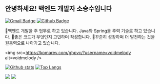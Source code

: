 ## 안녕하세요! 백엔드 개발자 소승수입니다
[![Gmail Badge](https://img.shields.io/badge/-sss9073@naver.com-c14438?style=flat&logo=Gmail&logoColor=white&link=mailto:sss9073@naver.com)](mailto:sss9073@naver.com) 
[![Github Badge](https://img.shields.io/badge/-voidmelody-grey?style=flat&logo=github&logoColor=white&link=https://github.com/voidmelody/)](https://www.github.com/voidmelody/) 
<p align='left'>💎백엔드 개발을 주 업무로 하고 있습니다. Java와 Spring을 주력 기술로 하고 있습니다.
💎좋은 코드가 무엇인지 고민하며 작성합니다.
💎꾸준히 성장하며 더 발전하는 것을 원동력으로 나아가고 있습니다.</p>

<img src=https://komarev.com/ghpvc/?username=voidmelody alt=voidmelody /> </p>
[![Github stats](https://github-readme-stats.vercel.app/api?username=voidmelody&show_icons=true&include_all_commits=true)](https://github.com/voidmelody/github-readme-stats)
[![Top Langs](https://github-readme-stats.vercel.app/api/top-langs/?username=voidmelody&layout=compact)](https://github.com/voidmelody/github-readme-stats)

 
 <img src="https://img.shields.io/badge/Spring-6DB33F?style=flat&logo=Spring&logoColor=white"/>
 <img src="http://mazassumnida.wtf/api/v2/generate_badge?boj=jeffrey9073"/>
